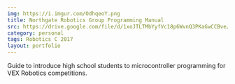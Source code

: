 ```yaml
---
img: https://i.imgur.com/OdhqeoY.png
title: Northgate Robotics Group Programming Manual
src: https://drive.google.com/file/d/1xoJTLTMbYyfVc18p6WvnQ3PKaGwCCBve/view?usp=sharing
category: personal
tags: Robotics C 2017
layout: portfolio
---
```

Guide to introduce high school students to microcontroller
programming for VEX Robotics competitions.
